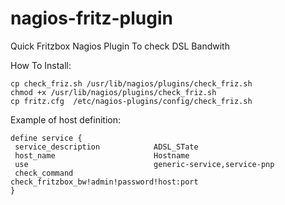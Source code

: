 # nagios-fritz-plugin
Quick Fritzbox Nagios Plugin To check DSL Bandwith

How To Install:
 ```
 cp check_friz.sh /usr/lib/nagios/plugins/check_friz.sh
 chmod +x /usr/lib/nagios/plugins/check_friz.sh
 cp fritz.cfg  /etc/nagios-plugins/config/check_friz.sh
 ```
 
Example of host definition:
 ```
 define service {
  service_description            ADSL_STate
  host_name                      Hostname
  use                            generic-service,service-pnp
  check_command                  check_fritzbox_bw!admin!password!host:port
 }
 ```


